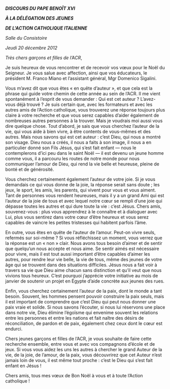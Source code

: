 ***DISCOURS DU PAPE BENOÎT XVI***

***À LA DÉLÉGATION DES JEUNES***

***DE L'ACTION CATHOLIQUE ITALIENNE***

*Salle du Consistoire*

*Jeudi 20 décembre 2012*

*Très chers garçons et filles de l’ACR*,

Je suis heureux de vous rencontrer et de recevoir vos vœux pour le Noël du Seigneur. Je vous salue avec affection, ainsi que vos éducateurs, le président M. Franco Miano et l’assistant général, Mgr Domenico Sigalini.

Vous m’avez dit que vous êtes « en quête d’auteur », et que cela est la phrase qui guide votre chemin de cette année au sein de l’ACR. Il me vient spontanément à l’esprit de vous demander : Qui est cet auteur ? L’avez-vous déjà trouvé ? Je suis certain que, avec les formateurs et avec les autres amis de l’Action catholique, vous trouverez une réponse toujours plus claire à votre recherche et que vous serez capables d’aider également de nombreuses autres personnes à la trouver. Mais je voudrais moi aussi vous dire quelque chose. Tout d’abord, je sais que vous cherchez l’auteur de la vie, qui vous aide à bien vivre, à être contents de vous-mêmes et des autres. Mais nous savons qui est cet auteur : c’est Dieu, qui nous a montré son visage. Dieu nous a créés, il nous a faits à son image, il nous a en particulier donné son Fils Jésus, qui s’est fait enfant — nous le contemplerons d’ici peu dans le saint Noël — il est devenu un jeune homme comme vous, il a parcouru les routes de notre monde pour nous communiquer l’amour de Dieu, qui rend la vie belle et heureuse, pleine de bonté et de générosité.

Vous cherchez certainement également l’auteur de votre joie. Si je vous demandais ce qui vous donne de la joie, la réponse serait sans doute ; les jeux, le sport, les amis, les parents, qui vivent pour vous et vous aiment. Tant de personnes vous rendent heureuses, mais il y a un grand Ami qui est l’auteur de la joie de tous et avec lequel notre cœur se rempli d’une joie qui dépasse toutes les autres et qui dure toute la vie : c’est Jésus. Chers amis, souvenez-vous : plus vous apprendrez à le connaître et à dialoguer avec Lui, plus vous sentirez dans votre cœur d’être heureux et vous serez capables de vaincre les petites tristesses qui habitent parfois l’âme.

En outre, vous êtes en quête de l’auteur de l’amour. Peut-on vivre seuls, refermés sur soi-même ? Si vous réfléchissez un moment, vous verrez que la réponse est un « non » clair. Nous avons tous besoin d’aimer et de sentir que quelqu’un nous accepte et nous aime. Se sentir aimés est nécessaire pour vivre, mais il est tout aussi important d’être capables d’aimer les autres, pour rendre leur vie belle, la vie de tous, même des jeunes de votre âge qui se trouvent dans des situations difficiles. Jésus nous a fait voir à travers sa vie que Dieu aime chacun sans distinction et qu’il veut que nous vivions tous heureux. C’est pourquoi j’apprécie votre initiative au mois de janvier de soutenir un projet en Égypte d’aide concrète aux jeunes des rues.

Enfin, vous cherchez certainement l’auteur de la paix, dont le monde a tant besoin. Souvent, les hommes pensent pouvoir construire la paix seuls, mais il est important de comprendre que c’est Dieu qui peut nous donner une paix vraie et solide. Si nous savons l’écouter, si nous lui réservons une place dans notre vie, Dieu élimine l’égoïsme qui envenime souvent les relations entre les personnes et entre les nations et fait naître des désirs de réconciliation, de pardon et de paix, également chez ceux dont le cœur est endurci.

Chers jeunes garçons et filles de l’ACR, je vous souhaite de faire cette recherche ensemble, entre vous et avec vos compagnons d’école et de jeux. Si vous vous aidez les uns les autres à chercher le grand Auteur de la vie, de la joie, de l’amour, de la paix, vous découvrirez que cet Auteur n’est jamais loin de vous, il est même tout proche : c’est le Dieu qui s’est fait enfant en Jésus !

Chers amis, tous mes vœux de Bon Noël à vous et à toute l’Action catholique !